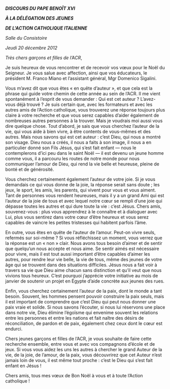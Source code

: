 ***DISCOURS DU PAPE BENOÎT XVI***

***À LA DÉLÉGATION DES JEUNES***

***DE L'ACTION CATHOLIQUE ITALIENNE***

*Salle du Consistoire*

*Jeudi 20 décembre 2012*

*Très chers garçons et filles de l’ACR*,

Je suis heureux de vous rencontrer et de recevoir vos vœux pour le Noël du Seigneur. Je vous salue avec affection, ainsi que vos éducateurs, le président M. Franco Miano et l’assistant général, Mgr Domenico Sigalini.

Vous m’avez dit que vous êtes « en quête d’auteur », et que cela est la phrase qui guide votre chemin de cette année au sein de l’ACR. Il me vient spontanément à l’esprit de vous demander : Qui est cet auteur ? L’avez-vous déjà trouvé ? Je suis certain que, avec les formateurs et avec les autres amis de l’Action catholique, vous trouverez une réponse toujours plus claire à votre recherche et que vous serez capables d’aider également de nombreuses autres personnes à la trouver. Mais je voudrais moi aussi vous dire quelque chose. Tout d’abord, je sais que vous cherchez l’auteur de la vie, qui vous aide à bien vivre, à être contents de vous-mêmes et des autres. Mais nous savons qui est cet auteur : c’est Dieu, qui nous a montré son visage. Dieu nous a créés, il nous a faits à son image, il nous a en particulier donné son Fils Jésus, qui s’est fait enfant — nous le contemplerons d’ici peu dans le saint Noël — il est devenu un jeune homme comme vous, il a parcouru les routes de notre monde pour nous communiquer l’amour de Dieu, qui rend la vie belle et heureuse, pleine de bonté et de générosité.

Vous cherchez certainement également l’auteur de votre joie. Si je vous demandais ce qui vous donne de la joie, la réponse serait sans doute ; les jeux, le sport, les amis, les parents, qui vivent pour vous et vous aiment. Tant de personnes vous rendent heureuses, mais il y a un grand Ami qui est l’auteur de la joie de tous et avec lequel notre cœur se rempli d’une joie qui dépasse toutes les autres et qui dure toute la vie : c’est Jésus. Chers amis, souvenez-vous : plus vous apprendrez à le connaître et à dialoguer avec Lui, plus vous sentirez dans votre cœur d’être heureux et vous serez capables de vaincre les petites tristesses qui habitent parfois l’âme.

En outre, vous êtes en quête de l’auteur de l’amour. Peut-on vivre seuls, refermés sur soi-même ? Si vous réfléchissez un moment, vous verrez que la réponse est un « non » clair. Nous avons tous besoin d’aimer et de sentir que quelqu’un nous accepte et nous aime. Se sentir aimés est nécessaire pour vivre, mais il est tout aussi important d’être capables d’aimer les autres, pour rendre leur vie belle, la vie de tous, même des jeunes de votre âge qui se trouvent dans des situations difficiles. Jésus nous a fait voir à travers sa vie que Dieu aime chacun sans distinction et qu’il veut que nous vivions tous heureux. C’est pourquoi j’apprécie votre initiative au mois de janvier de soutenir un projet en Égypte d’aide concrète aux jeunes des rues.

Enfin, vous cherchez certainement l’auteur de la paix, dont le monde a tant besoin. Souvent, les hommes pensent pouvoir construire la paix seuls, mais il est important de comprendre que c’est Dieu qui peut nous donner une paix vraie et solide. Si nous savons l’écouter, si nous lui réservons une place dans notre vie, Dieu élimine l’égoïsme qui envenime souvent les relations entre les personnes et entre les nations et fait naître des désirs de réconciliation, de pardon et de paix, également chez ceux dont le cœur est endurci.

Chers jeunes garçons et filles de l’ACR, je vous souhaite de faire cette recherche ensemble, entre vous et avec vos compagnons d’école et de jeux. Si vous vous aidez les uns les autres à chercher le grand Auteur de la vie, de la joie, de l’amour, de la paix, vous découvrirez que cet Auteur n’est jamais loin de vous, il est même tout proche : c’est le Dieu qui s’est fait enfant en Jésus !

Chers amis, tous mes vœux de Bon Noël à vous et à toute l’Action catholique !